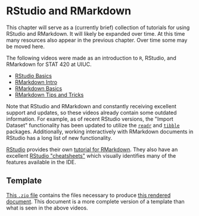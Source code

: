 # RStudio and RMarkdown

This chapter will serve as a (currently brief) collection of tutorials for using RStudio and RMarkdown. It will likely be expanded over time. At this time many resources also appear in the previous chapter. Over time some may be moved here.

The following videos were made as an introduction to `R`, RStudio, and RMarkdown for STAT 420 at UIUC.

- [RStudio Basics](https://mediaspace.illinois.edu/media/%5BSTAT+420%5D+R+and+RStudio/1_ihjnvfis)
- [RMarkdown Intro](https://mediaspace.illinois.edu/media/%5BSTAT+420%5D+RMarkdown+Intro/1_36pkjkie)
- [RMarkdown Basics](https://mediaspace.illinois.edu/media/%5BSTAT+420%5D+RMarkdown+Basics/1_u0mk6uaq)
- [RMarkdown Tips and Tricks](https://mediaspace.illinois.edu/media/%5BSTAT+420%5D+RMarkdown+Tips+and+Tricks/1_ahkzbeka)

Note that RStudio and RMarkdown and constantly receiving excellent support and updates, so these videos already contain some outdated information. For example, as of recent RStudio versions, the "Import Dataset" functionality has been updated to utilize the [`readr`](https://github.com/tidyverse/readr) and [`tibble`](https://cran.r-project.org/web/packages/tibble/vignettes/tibble.html) packages. Additionally, working interactively with RMarkdown documents in RStudio has a long list of new functionality.

[RStudio](http://rmarkdown.rstudio.com/) provides their own [tutorial for RMarkdown](http://rmarkdown.rstudio.com/lesson-1.html). They also have an excellent [RStudio "cheatsheets"](https://www.rstudio.com/wp-content/uploads/2016/01/rstudio-IDE-cheatsheet.pdf) which visually identifies many of the features available in the IDE.


## Template

[This `.zip` file](https://daviddalpiaz.github.io/stat430sp17/rmd_template/rmd-template.zip) contains the files necessary to produce [this rendered document](https://daviddalpiaz.github.io/stat430sp17/rmd_template/rmd-template.html). This document is a more complete version of a template than what is seen in the above videos.
